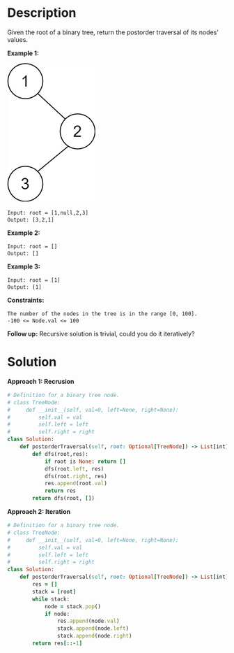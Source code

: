 # Description
Given the root of a binary tree, return the postorder traversal of its nodes' values.

**Example 1:**

![](https://github.com/JiayingLi0803/StrugglingLeetCode/blob/main/Figures/Problem145.jpg)
```
Input: root = [1,null,2,3]
Output: [3,2,1]
```
**Example 2:**
```
Input: root = []
Output: []
```
**Example 3:**
```
Input: root = [1]
Output: [1]
```
**Constraints:**
```
The number of the nodes in the tree is in the range [0, 100].
-100 <= Node.val <= 100
```
**Follow up:** Recursive solution is trivial, could you do it iteratively?
# Solution
**Approach 1: Recrusion**
```ruby
# Definition for a binary tree node.
# class TreeNode:
#     def __init__(self, val=0, left=None, right=None):
#         self.val = val
#         self.left = left
#         self.right = right
class Solution:
    def postorderTraversal(self, root: Optional[TreeNode]) -> List[int]:
        def dfs(root,res):
            if root is None: return []
            dfs(root.left, res)
            dfs(root.right, res)
            res.append(root.val)
            return res
        return dfs(root, [])
```
**Approach 2: Iteration**
```ruby
# Definition for a binary tree node.
# class TreeNode:
#     def __init__(self, val=0, left=None, right=None):
#         self.val = val
#         self.left = left
#         self.right = right
class Solution:
    def postorderTraversal(self, root: Optional[TreeNode]) -> List[int]:
        res = []
        stack = [root]
        while stack:
            node = stack.pop()
            if node:
                res.append(node.val)
                stack.append(node.left)
                stack.append(node.right)
        return res[::-1]
```
